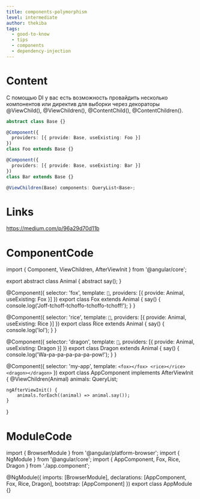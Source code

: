 ```yaml
---
title: components-polymorphism
level: intermediate
author: thekiba
tags:
  - good-to-know
  - tips
  - components
  - dependency-injection
---
```


# Content
С помощью DI у вас есть возможность провайдить несколько компонентов или директив для выборки через декораторы @ViewChild(), @ViewChildren(), @ContentChild(), @ContentChildren().

```typescript
abstract class Base {}

@Component({
  providers: [{ provide: Base, useExisting: Foo }]
})
class Foo extends Base {}

@Component({
  providers: [{ provide: Base, useExisting: Bar }]
})
class Bar extends Base {}
```

```typescript
@ViewChildren(Base) components: QueryList<Base>;
```

# Links
https://medium.com/p/96a29d70d11b

# ComponentCode
import { Component, ViewChildren, AfterViewInit } from '@angular/core';

export abstract class Animal {
    abstract say();
}

@Component({
  selector: 'fox',
  template: `🦊`,
  providers: [{ provide: Animal, useExisting: Fox }]
})
export class Fox extends Animal {
    say() {
        console.log('Joff-tchoff-tchoffo-tchoffo-tchoff!');
    }
}

@Component({
  selector: 'rice',
  template: `🍚`,
  providers: [{ provide: Animal, useExisting: Rice }]
})
export class Rice extends Animal {
    say() {
        console.log('lol');
    }
}

@Component({
  selector: 'dragon',
  template: `🐉`,
  providers: [{ provide: Animal, useExisting: Dragon }]
})
export class Dragon extends Animal {
    say() {
        console.log('Wa-pa-pa-pa-pa-pa-pow!');
    }
}

@Component({
    selector: 'my-app',
    template: `
        <fox></fox>
        <rice></rice>
        <dragon></dragon>
    `
})
export class AppComponent implements AfterViewInit {
    @ViewChildren(Animal) animals: QueryList<Animal>;

    ngAfterViewInit() {
        animals.forEach((animal) => animal.say());
    }
}

# ModuleCode
import { BrowserModule } from '@angular/platform-browser';
import { NgModule } from '@angular/core';
import { AppComponent, Fox, Rice, Dragon } from './app.component';

@NgModule({
  imports: [BrowserModule],
  declarations: [AppComponent, Fox, Rice, Dragon],
  bootstrap: [AppComponent]
})
export class AppModule {}
